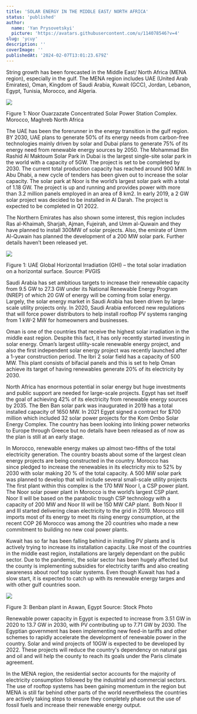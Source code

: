 ```yaml
---
title: 'SOLAR ENERGY IN THE MIDDLE EAST/ NORTH AFRICA'
status: 'published'
author:
  name: 'Yan Prysovetskyi'
  picture: 'https://avatars.githubusercontent.com/u/114078546?v=4'
slug: 'ycuy'
description: ''
coverImage: ''
publishedAt: '2024-02-07T13:01:23.679Z'
---
```


String growth has been forecasted in the Middle East/ North Africa (MENA region), especially in the gulf. The MENA region includes UAE (United Arab Emirates), Oman, Kingdom of Saudi Arabia, Kuwait (GCC), Jordan, Lebanon, Egypt, Tunisia, Morocco, and Algeria.

![](https://ae-solar.com/wp-content/uploads/2022/03/JT0C8A-solar-morocco-1550x804-1-1024x531.png)

Figure 1: Noor Ouarzazate Concentrated Solar Power Station Complex. Morocco, Maghreb North Africa

The UAE has been the forerunner in the energy transition in the gulf region. BY 2030, UAE plans to generate 50% of its energy needs from carbon-free technologies mainly driven by solar and Dubai plans to generate 75% of its energy need from renewable energy sources by 2050. The Mohammad Bin Rashid Al Maktoum Solar Park in Dubai is the largest single-site solar park in the world with a capacity of 5GW. The project is set to be completed by 2030. The current total production capacity has reached around 900 MW. In Abu Dhabi, a new cycle of tenders has been given out to increase the solar capacity. The solar park at Noor is the world’s largest solar park with a total of 1.18 GW. The project is up and running and provides power with more than 3.2 million panels employed in an area of 8 km2. In early 2019, a 2 GW solar project was decided to be installed in Al Darah. The project is expected to be completed in Q1 2022.

The Northern Emirates has also shown some interest, this region includes Ras al-Khaimah, Sharjah, Ajman, Fujeirah, and Umm al-Quwain and they have planned to install 300MW of solar projects. Also, the emirate of Umm Al-Quwain has planned the development of a 200 MW solar park. Further details haven’t been released yet.

![](https://ae-solar.com/wp-content/uploads/2022/03/Solar-Energy-in-the-Middle-East_html_7836c12bd4e6cb63.png)

Figure 1: UAE Global Horizontal Irradiation (GHI) – the total solar irradiation on a horizontal surface. Source: PVGIS

Saudi Arabia has set ambitious targets to increase their renewable capacity from 9.5 GW to 27.3 GW under its National Renewable Energy Program (NREP) of which 20 GW of energy will be coming from solar energy. Largely, the solar energy market in Saudi Arabia has been driven by large-scale utility projects only. In 2020, Saudi Arabia enforced new regulations that will force power distributors to help install rooftop PV systems ranging from 1 kW-2 MW for homeowners and businesses.

Oman is one of the countries that receive the highest solar irradiation in the middle east region. Despite this fact, it has only recently started investing in solar energy. Oman’s largest utility-scale renewable energy project, and also the first independent solar energy project was recently launched after a 1-year construction period. The Ibri 2 solar field has a capacity of 500 MW. This plant consists of bifacial panels and this is set to help Oman achieve its target of having renewables generate 20% of its electricity by 2030.

North Africa has enormous potential in solar energy but huge investments and public support are needed for large-scale projects. Egypt has set itself the goal of achieving 42% of its electricity from renewable energy sources by 2035. The Ben Ban solar park was inaugurated in 2019 has a total installed capacity of 1650 MW. In 2021 Egypt signed a contract for $700 million which included 32 solar power projects for the Kom Ombo Solar Energy Complex. The country has been looking into linking power networks to Europe through Greece but no details have been released as of now as the plan is still at an early stage.

In Morocco, renewable energy makes up almost two-fifths of the total electricity generation. The country boasts about some of the largest clean energy projects are being constructed in the country. Morocco has since pledged to increase the renewables in its electricity mix to 52% by 2030 with solar making 20 % of the total capacity. A 500 MW solar park was planned to develop that will include several small-scale utility projects The first plant within this complex is the 170 MW Noor I, a CSP power plant. The Noor solar power plant in Morocco is the world’s largest CSP plant. Noor II will be based on the parabolic trough CSP technology with a capacity of 200 MW and Noor III will be 150 MW CAP plant.  Both Noor II and III started delivering clean electricity to the grid in 2019. Morocco still imports most of its energy to meet its rising energy consumption, at the recent COP 26 Morocco was among the 20 countries who made a new commitment to building no new coal power plants.

Kuwait has so far has been falling behind in installing PV plants and is actively trying to increase its installation capacity. Like most of the countries in the middle east region, installations are largely dependant on the public sector. Due to the pandemic, the solar sector has been hugely affected but the county is implementing subsidies for electricity tariffs and also creating awareness about roof top solar systems. Even though Kuwait has had a slow start, it is expected to catch up with its renewable energy targes and with other gulf countries soon.

![](https://ae-solar.com/wp-content/uploads/2022/03/2-3-1024x623.jpg)

Figure 3: Benban plant in Aswan, Egypt Source: Stock Photo

Renewable power capacity in Egypt is expected to increase from 3.51 GW in 2020 to 13.7 GW in 2030, with PV contributing up to 7.71 GW by 2030. The Egyptian government has been implementing new feed-in tariffs and other schemes to rapidly accelerate the development of renewable power in the country. Solar and wind projects of 10GW is expected to be developed by 2022. These projects will reduce the country's dependency on natural gas and oil and will help the county to reach its goals under the Paris climate agreement.

In the MENA region, the residential sector accounts for the majority of electricity consumption followed by the industrial and commercial sectors. The use of rooftop systems has been gaining momentum in the region but MENA is still far behind other parts of the world nevertheless the countries are actively taking steps to ensure they completely phase out the use of fossil fuels and increase their renewable energy output.